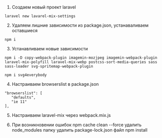1. Создаем новый проект laravel

```
laravel new lavarel-mix-settings
```

2. Удаляем лишние зависимости из package.json, устанаваливаем оставшиеся

```
npm i
```

3. Устанавливаем новые зависимости

```
npm i -D copy-webpack-plugin imagemin-mozjpeg imagemin-webpack-plugin laravel-mix-polyfill laravel-mix-webp postcss-sort-media-queries sass sass-loader svg-spritemap-webpack-plugin
```

```
npm i svg4everybody
```

4. Настраиваем browserslist в package.json

```
"browserslist": [
   "defaults",
   "ie 11"
],
```

5. Настраиваем laravel-mix через webpack.mix.js

6.  При возникновении ошибок 
   npm cache clean --force
   удалить node_modules папку
   удалить package-lock.json файл
   npm install
